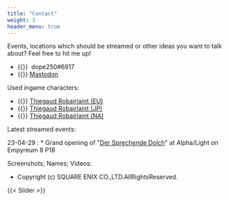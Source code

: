 ```yaml
---
title: "Contact"
weight: 3
header_menu: true
---
```


Events, locations which should be streamed or other ideas you want to talk about? Feel free to hit me up!

* {{<icon class="fa fa-discord-alt">}}&nbsp; dope250#6917
* {{<icon class="fa fa-mastodon">}}&nbsp;[Mastodon](https://ffxiv-mastodon.com/@dope250)

Used ingame characters:

* {{<icon class="fa fa-address-card">}}&nbsp;[Thiegaud Robairlaint (EU)](https://eu.finalfantasyxiv.com/lodestone/character/47255426/)
* {{<icon class="fa fa-address-card">}}&nbsp;[Thiegaud Robairlaint (JP)](https://jp.finalfantasyxiv.com/lodestone/character/48022331/)
* {{<icon class="fa fa-address-card">}}&nbsp;[Thiegaud Robairlaint (NA)](#)

Latest streamed events:

23-04-29
: * Grand opening of "[Der Sprechende Dolch](https://dersprechendedolch.carrd.co/)" at Alpha/Light on Empyreum 8 P18

Screenshots; Names; Videos: 

* Copyright (c) SQUARE ENIX CO.,LTD.AllRightsReserved. 

{{< Slider >}}